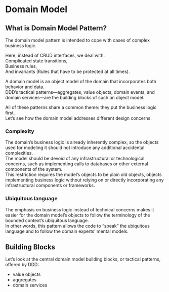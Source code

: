 # Domain Model

## What is Domain Model Pattern?

The domain model pattern is intended to cope with cases of complex business logic.

Here, instead of CRUD interfaces, we deal with:  
Complicated state transitions,  
Business rules,  
And invariants (Rules that have to be protected at all times).

A domain model is an object model of the domain that incorporates both behavior and data.  
DDD’s tactical patterns—aggregates, value objects, domain events, and domain services—are the building blocks of such an object model.

All of these patterns share a common theme: they put the business logic first.  
Let’s see how the domain model addresses different design concerns.

### Complexity

The domain’s business logic is already inherently complex, so the objects used for modeling it should not introduce any additional accidental complexities.  
The model should be devoid of any infrastructural or technological concerns, such as implementing calls to databases or other external components of the system.  
This restriction requires the model’s objects to be plain old objects, objects implementing business logic without relying on or directly incorporating any infrastructural components or frameworks.

### Ubiquitous language

The emphasis on business logic instead of technical concerns makes it easier for the domain model’s objects to follow the terminology of the bounded context’s ubiquitous language.  
In other words, this pattern allows the code to “speak” the ubiquitous language and to follow the domain experts’ mental models.

## Building Blocks

Let’s look at the central domain model building blocks, or tactical patterns, offered by DDD:

- value objects
- aggregates
- domain services
